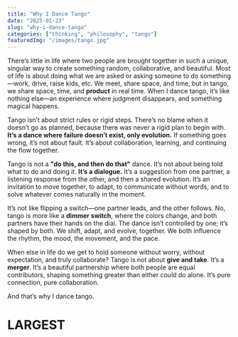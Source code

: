 ```yaml
---
title: "Why I Dance Tango"
date: "2025-01-23"
slug: "why-i-dance-tango"
categories: ["thinking", "philosophy", "tango"]
featuredImg: "/images/tango.jpg"
---
```


There’s little in life where two people are brought together in such a unique, singular way to create something random, collaborative, and beautiful. Most of life is about doing what we are asked or asking someone to do something—work, drive, raise kids, etc. We meet, share space, and time, but in tango, we share space, time, and **product** in real time. When I dance tango, it’s like nothing else—an experience where judgment disappears, and something magical happens.

Tango isn’t about strict rules or rigid steps. There’s no blame when it doesn’t go as planned, because there was never a rigid plan to begin with. **It’s a dance where failure doesn’t exist, only evolution.** If something goes wrong, it’s not about fault. It’s about collaboration, learning, and continuing the flow together.

Tango is not a **"do this, and then do that"** dance. It’s not about being told what to do and doing it. **It’s a dialogue.** It’s a suggestion from one partner, a listening response from the other, and then a shared evolution. It’s an invitation to move together, to adapt, to communicate without words, and to solve whatever comes naturally in the moment.

It’s not like flipping a switch—one partner leads, and the other follows. No, tango is more like a **dimmer switch**, where the colors change, and both partners have their hands on the dial. The dance isn’t controlled by one; it’s shaped by both. We shift, adapt, and evolve, together. We both influence the rhythm, the mood, the movement, and the pace.

When else in life do we get to hold someone without worry, without expectation, and truly collaborate? Tango is not about **give and take**. It’s a **merger**. It’s a beautiful partnership where both people are equal contributors, shaping something greater than either could do alone. It’s pure connection, pure collaboration.

And that’s why I dance tango.  
# **LARGEST**  